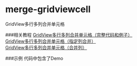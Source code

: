 merge-gridviewcell
==================

GridView多行多列合并单元格

###相关教程
[GridView多行多列合并单元格（完整代码和例子）](http://www.cnblogs.com/nianming/archive/2012/10/10/2719103.html)  
[GridView多行多列合并单元格（指定列合并）](http://www.cnblogs.com/nianming/archive/2012/10/19/2731694.html)  
[GridView多行多列合并单元格（合并列）](http://www.nmtree.net/2013/08/19/gridview-merge-cell.html)  

###示例
代码中包含了Demo





